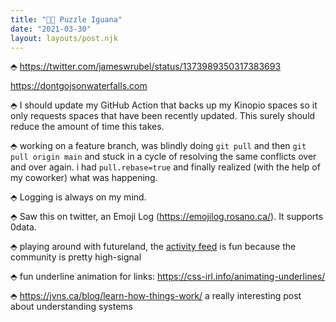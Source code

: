 ```yaml
---
title: "🍄🧠 Puzzle Iguana"
date: "2021-03-30"
layout: layouts/post.njk
---
```


⬘ https://twitter.com/jameswrubel/status/1373989350317383693

https://dontgojsonwaterfalls.com

⬘ I should update my GitHub Action that backs up my Kinopio spaces so it only
requests spaces that have been recently updated. This surely should reduce the
amount of time this takes.

⬘ working on a feature branch, was blindly doing `git pull` and then
`git pull origin main` and stuck in a cycle of resolving the same conflicts over
and over again. i had `pull.rebase=true` and finally realized (with the help of
my coworker) what was happening.

⬘ Logging is always on my mind.

⬘ Saw this on twitter, an Emoji Log (https://emojilog.rosano.ca/). It supports
0data.

⬘ playing around with futureland, the
[activity feed](https://design.futureland.tv/activity) is fun because the
community is pretty high-signal

⬘ fun underline animation for links: https://css-irl.info/animating-underlines/

⬘ https://jvns.ca/blog/learn-how-things-work/ a really interesting post about
understanding systems
